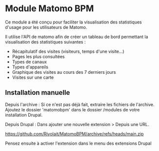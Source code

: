 # Module Matomo BPM

Ce module a été conçu pour faciliter la visualisation des statistiques d'usage pour les utilisateurs de Matomo.

Il utilise l'API de matomo afin de créer un tableau de bord permettant la visualisation des statistiques suivantes :
- Récapitulatif des visites (visiteurs, temps d'une visite...)
- Pages les plus consultées
- Types de canaux
- Types d'appareils
- Graphique des visites au cours des 7 derniers jours
- Visites sur une carte

## Installation manuelle

Depuis l'archive :
Si ce n'est pas déjà fait, extraire les fichiers de l'archive.
Ajoutez le dossier 'matomobpm' dans le dossier /modules de votre installation Drupal.

Depuis Drupal :
Dans ajouter une nouvelle extension > Depuis une URL.

https://github.com/Riyolait/MatomoBPM/archive/refs/heads/main.zip


Pensez ensuite à activer l'extension dans le menu des extensions Drupal
